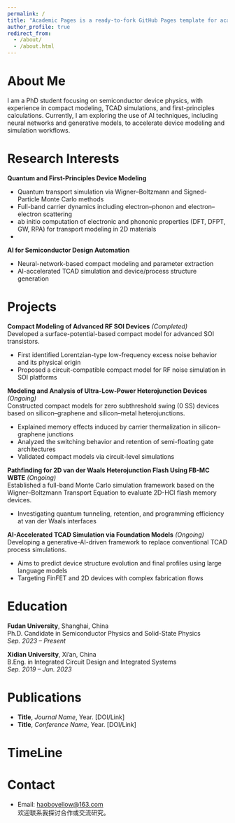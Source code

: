 ```yaml
---
permalink: /
title: "Academic Pages is a ready-to-fork GitHub Pages template for academic personal websites"
author_profile: true
redirect_from: 
  - /about/
  - /about.html
---
```



About Me
======
I am a PhD student focusing on semiconductor device physics, with experience in compact modeling, TCAD simulations, and first-principles calculations. Currently, I am exploring the use of AI techniques, including neural networks and generative models, to accelerate device modeling and simulation workflows.

Research Interests
======
**Quantum and First-Principles Device Modeling**  
- Quantum transport simulation via Wigner–Boltzmann and Signed-Particle Monte Carlo methods  
- Full-band carrier dynamics including electron–phonon and electron–electron scattering  
- ab initio computation of electronic and phononic properties (DFT, DFPT, GW, RPA) for transport modeling in 2D materials
- 
**AI for Semiconductor Design Automation**  
- Neural-network-based compact modeling and parameter extraction  
- AI-accelerated TCAD simulation and device/process structure generation





Projects
======
**Compact Modeling of Advanced RF SOI Devices** *(Completed)*  
Developed a surface-potential-based compact model for advanced SOI transistors.  
- First identified Lorentzian-type low-frequency excess noise behavior and its physical origin  
- Proposed a circuit-compatible compact model for RF noise simulation in SOI platforms  

**Modeling and Analysis of Ultra-Low-Power Heterojunction Devices** *(Ongoing)*  
Constructed compact models for zero subthreshold swing (0 SS) devices based on silicon–graphene and silicon–metal heterojunctions.  
- Explained memory effects induced by carrier thermalization in silicon–graphene junctions  
- Analyzed the switching behavior and retention of semi-floating gate architectures  
- Validated compact models via circuit-level simulations  

**Pathfinding for 2D van der Waals Heterojunction Flash Using FB-MC WBTE** *(Ongoing)*  
Established a full-band Monte Carlo simulation framework based on the Wigner–Boltzmann Transport Equation to evaluate 2D-HCI flash memory devices.  
- Investigating quantum tunneling, retention, and programming efficiency at van der Waals interfaces  

**AI-Accelerated TCAD Simulation via Foundation Models** *(Ongoing)*  
Developing a generative-AI-driven framework to replace conventional TCAD process simulations.  
- Aims to predict device structure evolution and final profiles using large language models  
- Targeting FinFET and 2D devices with complex fabrication flows  

Education 
======
**Fudan University**, Shanghai, China  
Ph.D. Candidate in Semiconductor Physics and Solid-State Physics  
*Sep. 2023 – Present*

**Xidian University**, Xi’an, China  
B.Eng. in Integrated Circuit Design and Integrated Systems  
*Sep. 2019 – Jun. 2023*  

Publications
======
- **Title**, *Journal Name*, Year. [DOI/Link]  
- **Title**, *Conference Name*, Year. [DOI/Link]  


TimeLine
======


Contact
======
- Email: haoboyellow@163.com  
欢迎联系我探讨合作或交流研究。
